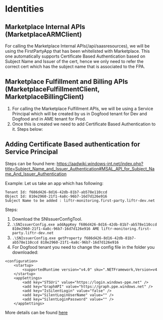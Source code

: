 # Identities

## Marketplace Internal APIs (MarketplaceARMClient)

For calling the Marketplace Internal APIs(/api/saasresources), we will be using the FirstPartyApp that has been whitelisted with Marketplace. This one automatically supports Certificate Based Authentication based on Subject Name and Issuer of the cert, hence we only need to refer the correct cert which has the subject name that is associated to the FPA.

## Marketplace Fulfillment and Billing APIs (MarketplaceFulfillmentClient, MarketplaceBillingClient)

1. For calling the Marketplace Fulfillment APIs, we will be using a Service Principal which will be created by us in Dogfood tenant for Dev and Dogfood and in AME tenant for Prod. 
2. Once this is created we need to add Certificate Based Authentication to it. Steps below:

## Adding Certificate Based authentication for Service Principal

Steps can be found here: https://aadwiki.windows-int.net/index.php?title=Subject_Name_and_Issuer_Authentication#MSAL_API_for_Subject_Name_And_Issuer_Authentication

Example: Let us take an app which has following:

```
Tenant Id: f686d426-8d16-42db-81b7-ab578e110ccd
Object Id: 810e2960-21f1-4a8c-96b7-16d7d126e916
Subject Name to be added : liftr-monitoring.first-party.liftr-dev.net
```

Steps:

1. Download the SNIssuerConfigTool.
2. .`\SNIssuerConfig.exe addAppKey f686d426-8d16-42db-81b7-ab578e110ccd 810e2960-21f1-4a8c-96b7-16d7d126e916 AME liftr-monitoring.first-party.liftr-dev.net`
3. `.\SNIssuerConfig.exe getProperty f686d426-8d16-42db-81b7-ab578e110ccd 810e2960-21f1-4a8c-96b7-16d7d126e916`
4. For Dogfood tenant you need to change the config file in the folder you downloaded:
<?xml version="1.0" encoding="utf-8" ?>
	<configuration>
	    <startup> 
	        <supportedRuntime version="v4.0" sku=".NETFramework,Version=v4.5.2" />
	    </startup>
	    <appSettings>
	        <add key="STSUri" value="https://login.windows-ppe.net" />
	        <add key="GraphAPI" value="https://graph.ppe.windows.net" />
	        <add key="IsSilentLogin" value="false" />
	        <add key="SilentLoginUserName" value="" />
	        <add key="SilentLoginPassword" value="" />
	    </appSettings>
</configuration> 

More details can be found [here](https://microsoft.sharepoint.com/teams/LiftrDev/_layouts/OneNote.aspx?id=%2Fteams%2FLiftrDev%2FSiteAssets%2FLiftrDev%20Notebook&wd=target%28Engineering.one%7CADB27C7A-8527-4301-9D5F-8368BE6488E4%2FCreating%20a%20Service%20Principal%20and%20associating%20it%20with%20Subject%20Name%7C86798C32-14D9-44F8-BC2A-AED8F4EE8062%2F%29)
